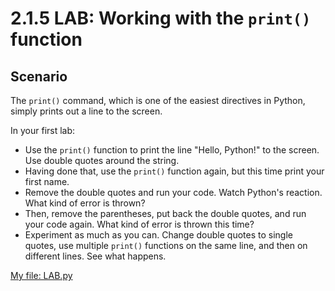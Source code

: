 # 2.1.5 LAB: Working with the `print()` function

## Scenario

The `print()` command, which is one of the easiest directives in Python, simply prints out a line to the screen.

In your first lab:

- Use the `print()` function to print the line "Hello, Python!" to the screen. Use double quotes around the string.
- Having done that, use the `print()` function again, but this time print your first name.
- Remove the double quotes and run your code. Watch Python's reaction. What kind of error is thrown?
- Then, remove the parentheses, put back the double quotes, and run your code again. What kind of error is thrown this time?
- Experiment as much as you can. Change double quotes to single quotes, use multiple `print()` functions on the same line, and then on different lines. See what happens.

[My file: LAB.py](LAB.py)

